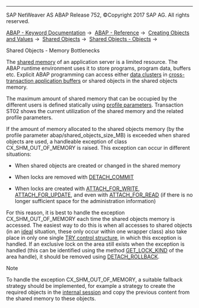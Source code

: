   

* * *

SAP NetWeaver AS ABAP Release 752, ©Copyright 2017 SAP AG. All rights reserved.

[ABAP - Keyword Documentation](javascript:call_link\('abenabap.htm'\)) →  [ABAP - Reference](javascript:call_link\('abenabap_reference.htm'\)) →  [Creating Objects and Values](javascript:call_link\('abencreate_objects.htm'\)) →  [Shared Objects](javascript:call_link\('abenabap_shared_objects.htm'\)) →  [Shared Objects - Objects](javascript:call_link\('abenshm_objects.htm'\)) → 

Shared Objects - Memory Bottlenecks

The [shared memory](javascript:call_link\('abenshared_memory_glosry.htm'\) "Glossary Entry") of an application server is a limited resource. The ABAP runtime environment uses it to store programs, program data, buffers etc. Explicit ABAP programming can access either [data clusters](javascript:call_link\('abendata_cluster_glosry.htm'\) "Glossary Entry") in [cross-transaction application buffers](javascript:call_link\('abencrosstrans_app_buffer_glosry.htm'\) "Glossary Entry") or shared objects in the shared objects memory.

The maximum amount of shared memory that can be occupied by the different users is defined statically using [profile parameters](javascript:call_link\('abenprofile_parameter_glosry.htm'\) "Glossary Entry"). Transaction ST02 shows the current utilization of the shared memory and the related profile parameters.

If the amount of memory allocated to the shared objects memory (by the profile parameter abap/shared\_objects\_size\_MB) is exceeded when shared objects are used, a handleable exception of class CX\_SHM\_OUT\_OF\_MEMORY is raised. This exception can occur in different situations:

-   When shared objects are created or changed in the shared memory

-   When locks are removed with [DETACH\_COMMIT](javascript:call_link\('abenshm_cl_shm_area.htm'\))

-   When locks are created with [ATTACH\_FOR\_WRITE](javascript:call_link\('abenshm_area_class.htm'\)), [ATTACH\_FOR\_UPDATE](javascript:call_link\('abenshm_area_class.htm'\)), and even with [ATTACH\_FOR\_READ](javascript:call_link\('abenshm_area_class.htm'\)) (if there is no longer sufficient space for the administration information)

For this reason, it is best to handle the exception CX\_SHM\_OUT\_OF\_MEMORY each time the shared objects memory is accessed. The easiest way to do this is when all accesses to shared objects (in an [ideal](javascript:call_link\('abenuse_shared_objects_guidl.htm'\) "Guideline") situation, these only occur within one wrapper class) also take place in only one single [TRY control structure](javascript:call_link\('abaptry.htm'\)), in which this exception is handled. If an exclusive lock on the area still exists when the exception is handled (this can be identified using the method [GET\_LOCK\_KIND](javascript:call_link\('abenshm_cl_shm_area.htm'\)) of the area handle), it should be removed using [DETACH\_ROLLBACK](javascript:call_link\('abenshm_cl_shm_area.htm'\)).

Note

To handle the exception CX\_SHM\_OUT\_OF\_MEMORY, a suitable fallback strategy should be implemented, for example a strategy to create the required objects in the [internal session](javascript:call_link\('abeninternal_session_glosry.htm'\) "Glossary Entry") and copy the previous content from the shared memory to these objects.
